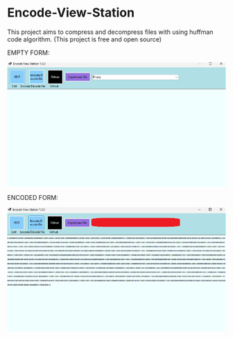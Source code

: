 # Encode-View-Station
This project aims to compress and decompress files with using huffman code algorithm. (This project is free and open source)

  EMPTY FORM:
  
![evsBinary](EncodeViewStation1.png)

  ENCODED FORM:


![evs1](EncodeViewStationBinary1.png)
